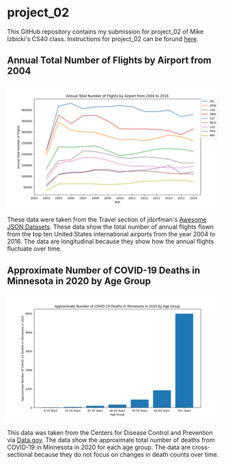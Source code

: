# project_02

This GitHub repository contains my submission for project_02 of Mike Izbicki's CS40 class. Instructions for project_02 can be forund [here](https://github.com/mikeizbicki/cmc-csci040/tree/2022fall/project_02).

## Annual Total Number of Flights by Airport from 2004
![Annual Total Number of Flights by Airport since 2004](Figure_1.png)

These data were taken from the Travel section of jdorfman's [Awesome JSON Datasets](https://github.com/jdorfman/awesome-json-datasets). These data show the total number of annual flights flown from the top ten United States international airports from the year 2004 to 2016. The data are longitudinal because they show how the annual flights fluctuate over time.

## Approximate Number of COVID-19 Deaths in Minnesota in 2020 by Age Group
![Approximate Number of COVID-19 Deaths in Minnesota in 2020 by Age Group](Figure_2.png)

This data was taken from the Centers for Disease Control and Prevention via [Data.gov](https://catalog.data.gov/dataset/ah-provisional-covid-19-deaths-by-county-and-age-for-2020-5aa74). The data show the approximate total number of deaths from COVID-19 in Minnesota in 2020 for each age group. The data are cross-sectional because they do not focus on changes in death counts over time.


